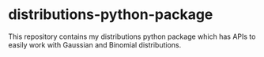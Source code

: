 # distributions-python-package
This repository contains my distributions python package which has APIs to easily work with Gaussian and Binomial distributions.
